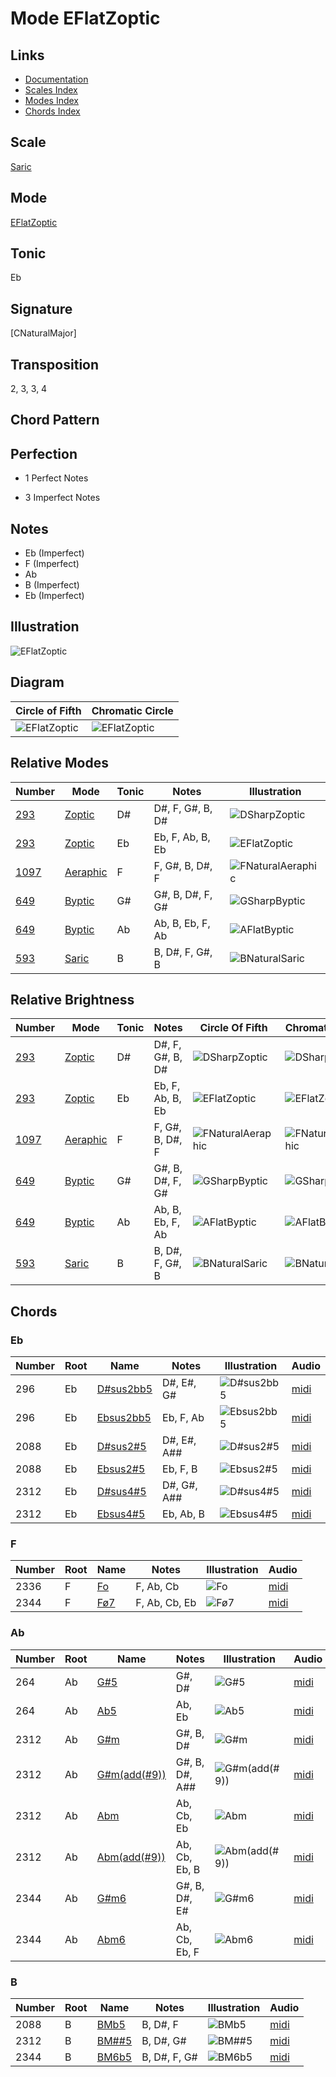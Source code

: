 # Mode EFlatZoptic

## Links

- [Documentation](README.md)
- [Scales Index](Scales.md)
- [Modes Index](Modes.md)
- [Chords Index](Chords.md)

## Scale

[Saric](ScaleSaric.md)

## Mode

[EFlatZoptic](ModeEFlatZoptic.md)

## Tonic

Eb

## Signature

[CNaturalMajor]

## Transposition

2, 3, 3, 4

## Chord Pattern



## Perfection

 - 1 Perfect Notes

 - 3 Imperfect Notes

## Notes

- Eb (Imperfect)
- F (Imperfect)
- Ab
- B (Imperfect)
- Eb (Imperfect)

## Illustration

![EFlatZoptic](ModeEFlatZoptic.png)

## Diagram

| Circle of Fifth | Chromatic Circle |
|-----------------|------------------|
| ![EFlatZoptic](CircleOfFifthModeEFlatZoptic.png) | ![EFlatZoptic](ChromaticCircleModeEFlatZoptic.png) |
## Relative Modes

| Number | Mode | Tonic | Notes | Illustration |
|--------|------|-------|-------|--------------|
| [293](https://ianring.com/musictheory/scales/293) | [Zoptic](ModeZoptic.md) | D# | D#, F, G#, B, D# | ![DSharpZoptic](ModeDSharpZoptic.png) |
| [293](https://ianring.com/musictheory/scales/293) | [Zoptic](ModeZoptic.md) | Eb | Eb, F, Ab, B, Eb | ![EFlatZoptic](ModeEFlatZoptic.png) |
| [1097](https://ianring.com/musictheory/scales/1097) | [Aeraphic](ModeAeraphic.md) | F | F, G#, B, D#, F | ![FNaturalAeraphic](ModeFNaturalAeraphic.png) |
| [649](https://ianring.com/musictheory/scales/649) | [Byptic](ModeByptic.md) | G# | G#, B, D#, F, G# | ![GSharpByptic](ModeGSharpByptic.png) |
| [649](https://ianring.com/musictheory/scales/649) | [Byptic](ModeByptic.md) | Ab | Ab, B, Eb, F, Ab | ![AFlatByptic](ModeAFlatByptic.png) |
| [593](https://ianring.com/musictheory/scales/593) | [Saric](ModeSaric.md) | B | B, D#, F, G#, B | ![BNaturalSaric](ModeBNaturalSaric.png) |
## Relative Brightness

| Number | Mode | Tonic | Notes | Circle Of Fifth | Chromatic Circle |
|--------|------|-------|-------|-----------------|------------------|
| [293](https://ianring.com/musictheory/scales/293) | [Zoptic](ModeZoptic.md) | D# | D#, F, G#, B, D# | ![DSharpZoptic](CircleOfFifthModeDSharpZoptic.png) | ![DSharpZoptic](ChromaticCircleModeDSharpZoptic.png) |
| [293](https://ianring.com/musictheory/scales/293) | [Zoptic](ModeZoptic.md) | Eb | Eb, F, Ab, B, Eb | ![EFlatZoptic](CircleOfFifthModeEFlatZoptic.png) | ![EFlatZoptic](ChromaticCircleModeEFlatZoptic.png) |
| [1097](https://ianring.com/musictheory/scales/1097) | [Aeraphic](ModeAeraphic.md) | F | F, G#, B, D#, F | ![FNaturalAeraphic](CircleOfFifthModeFNaturalAeraphic.png) | ![FNaturalAeraphic](ChromaticCircleModeFNaturalAeraphic.png) |
| [649](https://ianring.com/musictheory/scales/649) | [Byptic](ModeByptic.md) | G# | G#, B, D#, F, G# | ![GSharpByptic](CircleOfFifthModeGSharpByptic.png) | ![GSharpByptic](ChromaticCircleModeGSharpByptic.png) |
| [649](https://ianring.com/musictheory/scales/649) | [Byptic](ModeByptic.md) | Ab | Ab, B, Eb, F, Ab | ![AFlatByptic](CircleOfFifthModeAFlatByptic.png) | ![AFlatByptic](ChromaticCircleModeAFlatByptic.png) |
| [593](https://ianring.com/musictheory/scales/593) | [Saric](ModeSaric.md) | B | B, D#, F, G#, B | ![BNaturalSaric](CircleOfFifthModeBNaturalSaric.png) | ![BNaturalSaric](ChromaticCircleModeBNaturalSaric.png) |

## Chords

### Eb

| Number | Root | Name | Notes | Illustration | Audio |
|--------|------|------|-------|--------------|-------|
| 296 | Eb | [D#sus2bb5](ChordDSharpSuspendedSecondDoubleFlatFifth.md) | D#, E#, G# | ![D#sus2bb5](ChordDSharpSuspendedSecondDoubleFlatFifthRootPosition.png) | [midi](ChordDSharpSuspendedSecondDoubleFlatFifthRootPosition.mid) |
| 296 | Eb | [Ebsus2bb5](ChordEFlatSuspendedSecondDoubleFlatFifth.md) | Eb, F, Ab | ![Ebsus2bb5](ChordEFlatSuspendedSecondDoubleFlatFifthRootPosition.png) | [midi](ChordEFlatSuspendedSecondDoubleFlatFifthRootPosition.mid) |
| 2088 | Eb | [D#sus2#5](ChordDSharpSuspendedSecondSharpFifth.md) | D#, E#, A## | ![D#sus2#5](ChordDSharpSuspendedSecondSharpFifthRootPosition.png) | [midi](ChordDSharpSuspendedSecondSharpFifthRootPosition.mid) |
| 2088 | Eb | [Ebsus2#5](ChordEFlatSuspendedSecondSharpFifth.md) | Eb, F, B | ![Ebsus2#5](ChordEFlatSuspendedSecondSharpFifthRootPosition.png) | [midi](ChordEFlatSuspendedSecondSharpFifthRootPosition.mid) |
| 2312 | Eb | [D#sus4#5](ChordDSharpSuspendedFourthSharpFifth.md) | D#, G#, A## | ![D#sus4#5](ChordDSharpSuspendedFourthSharpFifthRootPosition.png) | [midi](ChordDSharpSuspendedFourthSharpFifthRootPosition.mid) |
| 2312 | Eb | [Ebsus4#5](ChordEFlatSuspendedFourthSharpFifth.md) | Eb, Ab, B | ![Ebsus4#5](ChordEFlatSuspendedFourthSharpFifthRootPosition.png) | [midi](ChordEFlatSuspendedFourthSharpFifthRootPosition.mid) |

### F

| Number | Root | Name | Notes | Illustration | Audio |
|--------|------|------|-------|--------------|-------|
| 2336 | F | [Fo](ChordFNaturalDiminished.md) | F, Ab, Cb | ![Fo](ChordFNaturalDiminishedRootPosition.png) | [midi](ChordFNaturalDiminishedRootPosition.mid) |
| 2344 | F | [Fø7](ChordFNaturalHalfDiminishedSeventh.md) | F, Ab, Cb, Eb | ![Fø7](ChordFNaturalHalfDiminishedSeventhRootPosition.png) | [midi](ChordFNaturalHalfDiminishedSeventhRootPosition.mid) |

### Ab

| Number | Root | Name | Notes | Illustration | Audio |
|--------|------|------|-------|--------------|-------|
| 264 | Ab | [G#5](ChordGSharpPowerChord.md) | G#, D# | ![G#5](ChordGSharpPowerChordRootPosition.png) | [midi](ChordGSharpPowerChordRootPosition.mid) |
| 264 | Ab | [Ab5](ChordAFlatPowerChord.md) | Ab, Eb | ![Ab5](ChordAFlatPowerChordRootPosition.png) | [midi](ChordAFlatPowerChordRootPosition.mid) |
| 2312 | Ab | [G#m](ChordGSharpMinor.md) | G#, B, D# | ![G#m](ChordGSharpMinorRootPosition.png) | [midi](ChordGSharpMinorRootPosition.mid) |
| 2312 | Ab | [G#m(add(#9))](ChordGSharpMinorAddSharpNinth.md) | G#, B, D#, A## | ![G#m(add(#9))](ChordGSharpMinorAddSharpNinthRootPosition.png) | [midi](ChordGSharpMinorAddSharpNinthRootPosition.mid) |
| 2312 | Ab | [Abm](ChordAFlatMinor.md) | Ab, Cb, Eb | ![Abm](ChordAFlatMinorRootPosition.png) | [midi](ChordAFlatMinorRootPosition.mid) |
| 2312 | Ab | [Abm(add(#9))](ChordAFlatMinorAddSharpNinth.md) | Ab, Cb, Eb, B | ![Abm(add(#9))](ChordAFlatMinorAddSharpNinthRootPosition.png) | [midi](ChordAFlatMinorAddSharpNinthRootPosition.mid) |
| 2344 | Ab | [G#m6](ChordGSharpMinorSixth.md) | G#, B, D#, E# | ![G#m6](ChordGSharpMinorSixthRootPosition.png) | [midi](ChordGSharpMinorSixthRootPosition.mid) |
| 2344 | Ab | [Abm6](ChordAFlatMinorSixth.md) | Ab, Cb, Eb, F | ![Abm6](ChordAFlatMinorSixthRootPosition.png) | [midi](ChordAFlatMinorSixthRootPosition.mid) |

### B

| Number | Root | Name | Notes | Illustration | Audio |
|--------|------|------|-------|--------------|-------|
| 2088 | B | [BMb5](ChordBNaturalMajorFlatFifth.md) | B, D#, F | ![BMb5](ChordBNaturalMajorFlatFifthRootPosition.png) | [midi](ChordBNaturalMajorFlatFifthRootPosition.mid) |
| 2312 | B | [BM##5](ChordBNaturalMajorDoubleSharpFifth.md) | B, D#, G# | ![BM##5](ChordBNaturalMajorDoubleSharpFifthRootPosition.png) | [midi](ChordBNaturalMajorDoubleSharpFifthRootPosition.mid) |
| 2344 | B | [BM6b5](ChordBNaturalMajorSixthFlatFifth.md) | B, D#, F, G# | ![BM6b5](ChordBNaturalMajorSixthFlatFifthRootPosition.png) | [midi](ChordBNaturalMajorSixthFlatFifthRootPosition.mid) |

